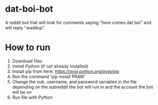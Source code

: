 # dat-boi-bot
A reddit bot that will look for comments saying "here comes dat boi" and will reply "waddup".

# How to run
1. Download files
2. Install Python (if not already installed)
3. Install pip from here: https://pypi.python.org/pypi/pip
4. Run the command 'pip install PRAW'
5. Change the sub, username, and password variables in the file depending on the subreddit the bot will run in and the account the bot will be on
6. Run file with Python
